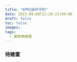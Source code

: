 ```yaml
---
title: "APRS操作守則"
date: 2023-09-08T22:28:21+09:00
draft: false
toc: false
images:
tags:
  - 業餘無線電
---
```


### 待建置